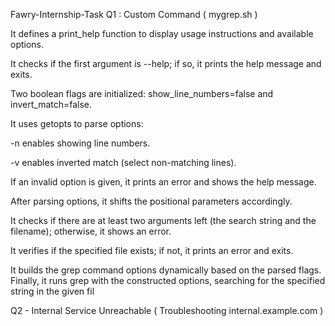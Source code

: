 Fawry-Internship-Task
Q1 : Custom Command ( mygrep.sh )

It defines a print_help function to display usage instructions and available options.

It checks if the first argument is --help; if so, it prints the help message and exits.

Two boolean flags are initialized:
show_line_numbers=false and invert_match=false.

It uses getopts to parse options:

-n enables showing line numbers.

-v enables inverted match (select non-matching lines).

If an invalid option is given, it prints an error and shows the help message.

After parsing options, it shifts the positional parameters accordingly.

It checks if there are at least two arguments left (the search string and the filename); otherwise, it shows an error.

It verifies if the specified file exists; if not, it prints an error and exits.

It builds the grep command options dynamically based on the parsed flags.
Finally, it runs grep with the constructed options, searching for the specified string in the given fil

Q2 - Internal Service Unreachable ( Troubleshooting internal.example.com )







